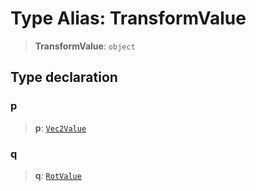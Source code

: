 # Type Alias: TransformValue

> **TransformValue**: `object`

## Type declaration

### p

> **p**: [`Vec2Value`](/api/interfaces/Vec2Value)

### q

> **q**: [`RotValue`](/api/interfaces/RotValue)
